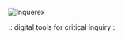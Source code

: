 ![Inquerex](https://raw.githubusercontent.com/inquerex/inquerex.github.io/main/inquerex500px.png)

:: digital tools for critical inquiry ::
